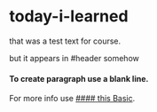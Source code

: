 # today-i-learned
that was a test text for course.

but it appears in #header somehow

#### To create paragraph use a blank line.

For more info use [#### this Basic](https://www.markdownguide.org/basic-syntax/).
